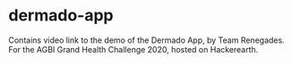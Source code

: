# dermado-app
Contains video link to the demo of the Dermado App, by Team Renegades. 
For the AGBI Grand Health Challenge 2020, hosted on Hackerearth. 
